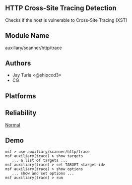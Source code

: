 ## HTTP Cross-Site Tracing Detection

Checks if the host is vulnerable to Cross-Site Tracing (XST)


## Module Name
auxiliary/scanner/http/trace

## Authors
* Jay Turla <@shipcod3>
* CG





## Platforms


## Reliability
[Normal](https://github.com/rapid7/metasploit-framework/wiki/Exploit-Ranking)

## Demo

```
msf > use auxiliary/scanner/http/trace
msf auxiliary(trace) > show targets
   ... a list of targets ...
msf auxiliary(trace) > set TARGET <target-id>
msf auxiliary(trace) > show options
   ... show and set options ...
msf auxiliary(trace) > run
```
    
    